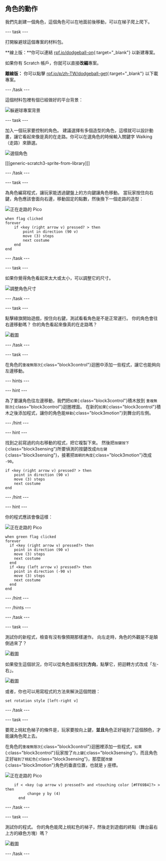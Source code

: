 ## 角色的動作

我們先創建一個角色，這個角色可以在地面前後移動，可以在梯子爬上爬下。

--- task ---

打開躲避球這個專案的材料包。

**線上版：**你可以連結 [rpf.io/dodgeball-on](https://rpf.io/dodgeball-on){:target="_blank"} 以新建專案。

如果你有 Scratch 帳戶，你就可以直接**改編**專案。

**離線版：** 你可以點擊 [rpf.io/p/zh-TW/dodgeball-get](https://rpf.io/p/zh-TW/dodgeball-get){:target="_blank"} 以下載專案。

--- /task ---

這個材料包裡有個已經做好的平台背景：

![躲避球專案背景](images/dodge-background.png)

--- task ---

加入一個玩家要控制的角色。 建議選擇有多個造型的角色，這樣就可以設計動畫，讓它看起來像是真的在走路。你可以在選角色的時候輸入關鍵字 Walking（走路）來篩選。

![選個角色](images/dodge-characters.png)

[[[generic-scratch3-sprite-from-library]]]

--- /task ---

--- task ---

為角色編寫程式，讓玩家能透過鍵盤上的方向鍵讓角色移動。 當玩家按住向右鍵，角色應該會面向右邊，移動固定的點數，然後換下一個走路的造型：

![正在走路的 Pico](images/pico_walking_sprite.png)

```blocks3
when flag clicked
forever
	if <key (right arrow v) pressed? > then
		point in direction (90 v)
		move (3) steps
		next costume
	end
end
```

--- /task ---

--- task ---

如果你覺得角色看起來太大或太小，可以調整它的尺寸。

![調整角色尺寸](images/dodge-sprite-size-annotated.png)

--- /task ---

--- task ---

點擊綠旗開始遊戲，按住向右鍵，測試看看角色是不是正常運行。 你的角色會往右邊移動嗎？ 你的角色看起來像真的在走路嗎？

![截圖](images/dodge-walking.png)

--- /task ---

--- task ---

在角色的`重複無限次`{:class="block3control"}迴圈中添加一些程式，讓它也能夠向左邊移動。

--- hints ---


--- hint ---

為了要讓角色往左邊移動，我們把`如果`{:class="block3control"}積木放到 `重複無限次`{:class="block3control"}迴圈裡面。 在新的`如果`{:class="block3control"}積木之後添加程式，讓你的角色能`移動`{:class="block3motion"}到舞台的左側。

--- /hint ---

--- hint ---

找到之前寫過的向右移動的程式，把它複製下來。 然後把`按鍵按下`{:class="block3sensing"}所要偵測的按鍵改成`向左鍵`{:class="block3sensing"}，接著把`面朝的角度`{:class="block3motion"}改成 `-90`。

```blocks3
if <key (right arrow v) pressed? > then
	point in direction (90 v)
	move (3) steps
	next costume
end
```

--- /hint ---

--- hint ---

你的程式應該會像這樣：

![正在走路的 Pico](images/pico_walking_sprite.png)

```blocks3
when green flag clicked
forever 
  if <key (right arrow v) pressed?> then 
    point in direction (90 v)
    move (3) steps
    next costume
  end
  if <key (left arrow v) pressed?> then 
    point in direction (-90 v)
    move (3) steps
    next costume
  end
end
```

--- /hint ---

--- /hints ---

--- /task ---

--- task ---

測試你的新程式，檢查有沒有像預期那樣運作。 向左走時，角色的外觀是不是顛倒過來了？

![截圖](images/dodge-upside-down.png)

如果發生這個狀況，你可以從角色面板找到**方向**，點擊它，把迴轉方式改成「左-右」。

![截圖](images/dodge-left-right-annotated.png)

或者，你也可以用寫程式的方法來解決這個問題：

```blocks3
set rotation style [left-right v]
```

--- /task ---

--- task ---

要爬上桃紅色梯子的條件是，玩家要按向上鍵，**並且**角色正好碰到了這個顏色，才能讓角色爬上去。

在角色的`重複無限次`{:class="block3control"}迴圈裡添加一些程式，`如果`{:class="block3control"}玩家按了`向上鍵`{:class="block3sensing"}，而且角色正好`碰到了桃紅色`{:class="block3sensing"}，那麼就`改變`{:class="block3motion"}角色的垂直位置，也就是 `y` 座標。

![正在走路的 Pico](images/pico_walking_sprite.png)

```blocks3
    if < <key (up arrow v) pressed?> and <touching color [#FF69B4]?> > then
		  change y by (4)
	  end
```

--- /task ---

--- task ---

測試你的程式。 你的角色能爬上桃紅色的梯子，然後走到遊戲的終點（舞台最右上方的綠色方塊）嗎？

![截圖](images/dodge-test-character.png)

--- /task ---
